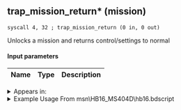 ## trap_mission_return* (mission)

`syscall 4, 32 ; trap_mission_return (0 in, 0 out)`

Unlocks a mission and returns control/settings to normal

#### Input parameters
| Name | Type | Description
|------|------|------------




<details>
	<summary>Appears in:</summary>
| filename | Entity (obj)
|----------|-------------
| msn\HB16_MS404D\hb16.bdscript       |           
| msn\TR04_MS202\tr04.bdscript       |           

</details>

<details>
	<summary>Example Usage From msn\HB16_MS404D\hb16.bdscript</summary>
```
L87:
 gosub 4, L109
 pushImm 42
 syscall 1, 37 ; trap_bg_show (1 in, 0 out)
 pushImm 40
 syscall 1, 36 ; trap_bg_hide (1 in, 0 out)
 pushImm 41
 syscall 1, 36 ; trap_bg_hide (1 in, 0 out)
 syscall 1, 187 ; trap_status_prize_drain_start (0 in, 0 out)
 syscall 4, 32 ; trap_mission_return (0 in, 0 out)
 ret
```
</details>

